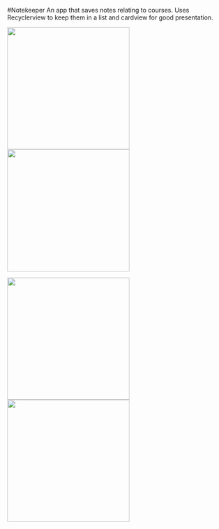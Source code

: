 #Notekeeper
An app that saves notes relating to courses. Uses Recyclerview to keep them in a list and cardview for good presentation. 

<img src="screenshots/Image1.jpg" width="280"/>   <img src="screenshots/Image2.jpg" width="280"/> 

<img src="screenshots/Image3.jpg" width="280"/>   <img src="screenshots/Image4.jpg" width="280"/>